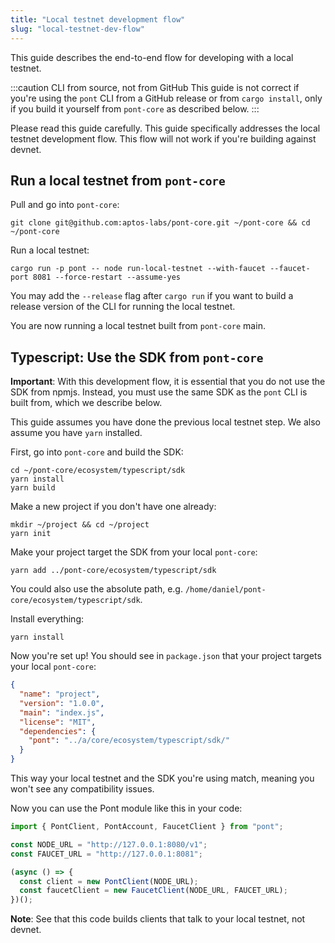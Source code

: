 ```yaml
---
title: "Local testnet development flow"
slug: "local-testnet-dev-flow"
---
```


This guide describes the end-to-end flow for developing with a local testnet.

:::caution CLI from source, not from GitHub
This guide is not correct if you're using the `pont` CLI from a GitHub release or from `cargo install`, only if you build it yourself from `pont-core` as described below.
:::

Please read this guide carefully. This guide specifically addresses the local testnet development flow. This flow will not work if you're building against devnet.

## Run a local testnet from `pont-core`

Pull and go into `pont-core`:
```
git clone git@github.com:aptos-labs/pont-core.git ~/pont-core && cd ~/pont-core
```

Run a local testnet:
```
cargo run -p pont -- node run-local-testnet --with-faucet --faucet-port 8081 --force-restart --assume-yes
```
You may add the `--release` flag after `cargo run` if you want to build a release version of the CLI for running the local testnet.

You are now running a local testnet built from `pont-core` main.

## Typescript: Use the SDK from `pont-core`
**Important**: With this development flow, it is essential that you do not use the SDK from npmjs. Instead, you must use the same SDK as the `pont` CLI is built from, which we describe below.

This guide assumes you have done the previous local testnet step. We also assume you have `yarn` installed.

First, go into `pont-core` and build the SDK:
```
cd ~/pont-core/ecosystem/typescript/sdk
yarn install
yarn build
```

Make a new project if you don't have one already:
```
mkdir ~/project && cd ~/project
yarn init
```

Make your project target the SDK from your local `pont-core`:
```
yarn add ../pont-core/ecosystem/typescript/sdk
```
You could also use the absolute path, e.g. `/home/daniel/pont-core/ecosystem/typescript/sdk`.

Install everything:
```
yarn install
```

Now you're set up! You should see in `package.json` that your project targets your local `pont-core`:
```json
{
  "name": "project",
  "version": "1.0.0",
  "main": "index.js",
  "license": "MIT",
  "dependencies": {
    "pont": "../a/core/ecosystem/typescript/sdk/"
  }
}
```

This way your local testnet and the SDK you're using match, meaning you won't see any compatibility issues.

Now you can use the Pont module like this in your code:
```ts
import { PontClient, PontAccount, FaucetClient } from "pont";

const NODE_URL = "http://127.0.0.1:8080/v1";
const FAUCET_URL = "http://127.0.0.1:8081";

(async () => {
  const client = new PontClient(NODE_URL);
  const faucetClient = new FaucetClient(NODE_URL, FAUCET_URL);
})();
```

**Note**: See that this code builds clients that talk to your local testnet, not devnet.
